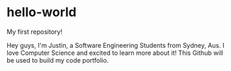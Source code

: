 # hello-world
My first repository!

Hey guys, I'm Justin, a Software Engineering Students from Sydney, Aus. I love Computer Science and excited to learn more about it! This Github will be used to build my code portfolio.
